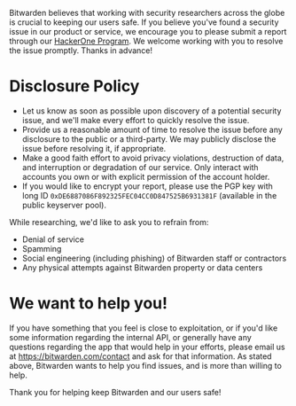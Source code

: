 Bitwarden believes that working with security researchers across the globe is crucial to keeping our users safe. If you believe you've found a security issue in our product or service, we encourage you to please submit a report through our [HackerOne Program](https://hackerone.com/bitwarden/). We welcome working with you to resolve the issue promptly. Thanks in advance!

# Disclosure Policy

- Let us know as soon as possible upon discovery of a potential security issue, and we'll make every effort to quickly resolve the issue.
- Provide us a reasonable amount of time to resolve the issue before any disclosure to the public or a third-party. We may publicly disclose the issue before resolving it, if appropriate.
- Make a good faith effort to avoid privacy violations, destruction of data, and interruption or degradation of our service. Only interact with accounts you own or with explicit permission of the account holder.
- If you would like to encrypt your report, please use the PGP key with long ID `0xDE6887086F892325FEC04CC0D847525B6931381F` (available in the public keyserver pool).

While researching, we'd like to ask you to refrain from:

- Denial of service
- Spamming
- Social engineering (including phishing) of Bitwarden staff or contractors
- Any physical attempts against Bitwarden property or data centers

# We want to help you!

If you have something that you feel is close to exploitation, or if you'd like some information regarding the internal API, or generally have any questions regarding the app that would help in your efforts, please email us at https://bitwarden.com/contact and ask for that information. As stated above, Bitwarden wants to help you find issues, and is more than willing to help.

Thank you for helping keep Bitwarden and our users safe!